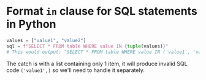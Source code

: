 # Format `in` clause for SQL statements in Python

```py
values = ["value1", "value2"]
sql = f"SELECT * FROM table WHERE value IN {tuple(values)}"
# This would output: "SELECT * FROM table WHERE value IN ('value1', 'value2')"
```

The catch is with a list containing only 1 item, it will produce invalid SQL
code `('value1',)` so we'll need to handle it separately.
